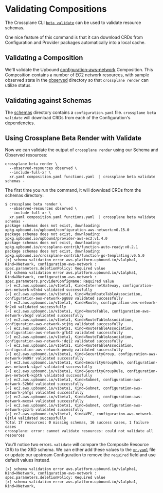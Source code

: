 # Validating Compositions

The Crossplane CLI [`beta validate`](https://docs.crossplane.io/latest/cli/command-reference/#beta-validate) can be used to validate
resource schemas.

One nice feature of this command is that it can download CRDs
from Configuration and Provider packages automatically into a
local cache.

## Validating a Composition

We'll validate the Upbound [configuration-aws-network](https://github.com/upbound/configuration-aws-network/tree/main/apis) Composition.
This Composition contains a number of EC2 network resources, with
sample observed state in the [observed](observed) directory so
that `crossplane render` can utilize status.

## Validating against Schemas

The [schemas](schemas) directory contains a `configuration.yaml` file.
`crossplane beta validate` will download CRDs from each of the
Configuration's dependencies.

## Using Crossplane Beta Render with Validate

Now we can validate the output of `crossplane render` using our Schema
and Observed resources:

```shell
crossplane beta render \
  --observed-resources observed \
  --include-full-xr \
  xr.yaml composition.yaml functions.yaml  | crossplane beta validate schemas -
```

The first time you run the command, it will download CRDs from the
schemas directory:

```shell
$ crossplane beta render \
  --observed-resources observed \
  --include-full-xr \
  xr.yaml composition.yaml functions.yaml  | crossplane beta validate schemas -
package schemas does not exist, downloading:  xpkg.upbound.io/upbound/configuration-aws-network:v0.15.0
package schemas does not exist, downloading:  xpkg.upbound.io/upbound/provider-aws-ec2:v1.4.0
package schemas does not exist, downloading:  xpkg.upbound.io/crossplane-contrib/function-auto-ready:v0.2.1
package schemas does not exist, downloading:  xpkg.upbound.io/crossplane-contrib/function-go-templating:v0.5.0
[x] schema validation error aws.platform.upbound.io/v1alpha1, Kind=XNetwork, configuration-aws-network : spec.parameters.deletionPolicy: Required value
[x] schema validation error aws.platform.upbound.io/v1alpha1, Kind=XNetwork, configuration-aws-network : spec.parameters.providerConfigName: Required value
[✓] ec2.aws.upbound.io/v1beta1, Kind=InternetGateway, configuration-aws-network-w7nb4 validated successfully
[✓] ec2.aws.upbound.io/v1beta1, Kind=MainRouteTableAssociation, configuration-aws-network-pg888 validated successfully
[✓] ec2.aws.upbound.io/v1beta1, Kind=Route, configuration-aws-network-9n2x8 validated successfully
[✓] ec2.aws.upbound.io/v1beta1, Kind=RouteTable, configuration-aws-network-vbcgd validated successfully
[✓] ec2.aws.upbound.io/v1beta1, Kind=RouteTableAssociation, configuration-aws-network-stjtq validated successfully
[✓] ec2.aws.upbound.io/v1beta1, Kind=RouteTableAssociation, configuration-aws-network-gfb42 validated successfully
[✓] ec2.aws.upbound.io/v1beta1, Kind=RouteTableAssociation, configuration-aws-network-jdqj2 validated successfully
[✓] ec2.aws.upbound.io/v1beta1, Kind=RouteTableAssociation, configuration-aws-network-pnvdg validated successfully
[✓] ec2.aws.upbound.io/v1beta1, Kind=SecurityGroup, configuration-aws-network-9m99r validated successfully
[✓] ec2.aws.upbound.io/v1beta1, Kind=SecurityGroupRule, configuration-aws-network-s4pzf validated successfully
[✓] ec2.aws.upbound.io/v1beta1, Kind=SecurityGroupRule, configuration-aws-network-kq5th validated successfully
[✓] ec2.aws.upbound.io/v1beta1, Kind=Subnet, configuration-aws-network-52h6d validated successfully
[✓] ec2.aws.upbound.io/v1beta1, Kind=Subnet, configuration-aws-network-phfgs validated successfully
[✓] ec2.aws.upbound.io/v1beta1, Kind=Subnet, configuration-aws-network-mxxs4 validated successfully
[✓] ec2.aws.upbound.io/v1beta1, Kind=Subnet, configuration-aws-network-gzzrb validated successfully
[✓] ec2.aws.upbound.io/v1beta1, Kind=VPC, configuration-aws-network-6jtl4 validated successfully
Total 17 resources: 0 missing schemas, 16 success cases, 1 failure cases
crossplane: error: cannot validate resources: could not validate all resources
```

You'll notice two errors. `validate` will compare the Composite
Resource (XR) to the XRD schema. We can either add these values
to the [`xr.yaml`](xr.yaml) file or update our upstream Configuration
to remove the `required` field and use default values instead.

```shell
[x] schema validation error aws.platform.upbound.io/v1alpha1, Kind=XNetwork, configuration-aws-network : spec.parameters.deletionPolicy: Required value
[x] schema validation error aws.platform.upbound.io/v1alpha1, Kind=XNetwork,
```
